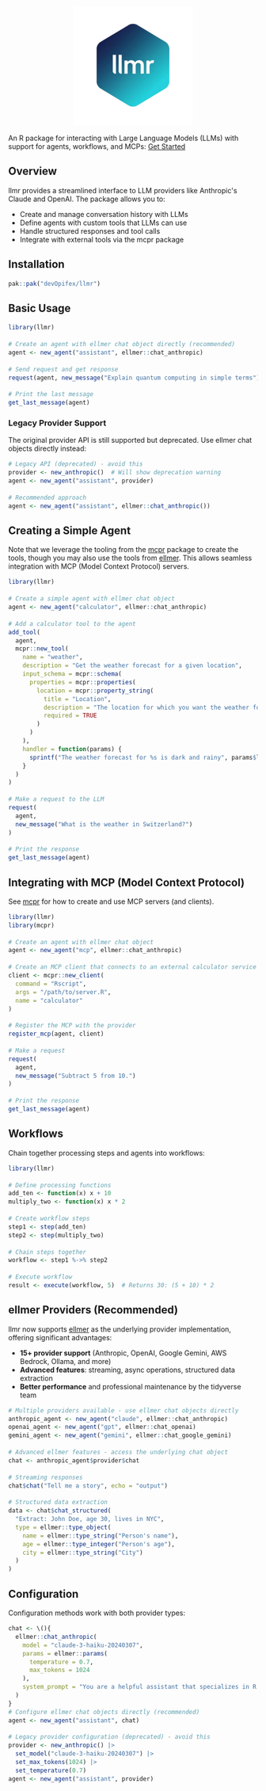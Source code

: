<div align="center">
<img src="man/figures/logo.png" />
</div>

An R package for interacting with Large Language Models (LLMs) with support for agents, workflows, and MCPs:
[Get Started](https://llmr.opifex.org/articles/get-started)

## Overview

llmr provides a streamlined interface to LLM providers like Anthropic's Claude and OpenAI. The package allows you to:

- Create and manage conversation history with LLMs
- Define agents with custom tools that LLMs can use
- Handle structured responses and tool calls
- Integrate with external tools via the mcpr package

## Installation

```r
pak::pak("devOpifex/llmr")
```

## Basic Usage

```r
library(llmr)

# Create an agent with ellmer chat object directly (recommended)
agent <- new_agent("assistant", ellmer::chat_anthropic)

# Send request and get response
request(agent, new_message("Explain quantum computing in simple terms"))

# Print the last message
get_last_message(agent)
```

### Legacy Provider Support

The original provider API is still supported but deprecated. Use ellmer chat objects directly instead:

```r
# Legacy API (deprecated) - avoid this
provider <- new_anthropic()  # Will show deprecation warning
agent <- new_agent("assistant", provider)

# Recommended approach
agent <- new_agent("assistant", ellmer::chat_anthropic())
```

## Creating a Simple Agent

Note that we leverage the tooling from the [mcpr](https://github.com/devOpifex/mcpr)
package to create the tools,
though you may also use the tools from [ellmer](https://github.com/tidyverse/ellmer).
This allows seamless integration with MCP (Model Context Protocol) servers.

```r
library(llmr)

# Create a simple agent with ellmer chat object
agent <- new_agent("calculator", ellmer::chat_anthropic)

# Add a calculator tool to the agent
add_tool(
  agent,
  mcpr::new_tool(
    name = "weather",
    description = "Get the weather forecast for a given location",
    input_schema = mcpr::schema(
      properties = mcpr::properties(
        location = mcpr::property_string(
          title = "Location",
          description = "The location for which you want the weather forecast",
          required = TRUE
        )
      )
    ),
    handler = function(params) {
      sprintf("The weather forecast for %s is dark and rainy", params$location)
    }
  )
)

# Make a request to the LLM
request(
  agent,
  new_message("What is the weather in Switzerland?")
)

# Print the response
get_last_message(agent)
```

## Integrating with MCP (Model Context Protocol)

See [mcpr](https://github.com/devOpifex/mcpr) for how to create and use MCP
servers (and clients).

```r
library(llmr)
library(mcpr)

# Create an agent with ellmer chat object
agent <- new_agent("mcp", ellmer::chat_anthropic)

# Create an MCP client that connects to an external calculator service
client <- mcpr::new_client(
  command = "Rscript",
  args = "/path/to/server.R",
  name = "calculator"
)

# Register the MCP with the provider
register_mcp(agent, client)

# Make a request
request(
  agent, 
  new_message("Subtract 5 from 10.")
)

# Print the response
get_last_message(agent)
```

## Workflows

Chain together processing steps and agents into workflows:

```r
library(llmr)

# Define processing functions
add_ten <- function(x) x + 10
multiply_two <- function(x) x * 2

# Create workflow steps
step1 <- step(add_ten)
step2 <- step(multiply_two)

# Chain steps together
workflow <- step1 %->% step2

# Execute workflow
result <- execute(workflow, 5)  # Returns 30: (5 + 10) * 2
```

## ellmer Providers (Recommended)

llmr now supports [ellmer](https://ellmer.tidyverse.org) as the underlying provider implementation, offering significant advantages:

- **15+ provider support** (Anthropic, OpenAI, Google Gemini, AWS Bedrock, Ollama, and more)
- **Advanced features**: streaming, async operations, structured data extraction
- **Better performance** and professional maintenance by the tidyverse team

```r
# Multiple providers available - use ellmer chat objects directly
anthropic_agent <- new_agent("claude", ellmer::chat_anthropic)
openai_agent <- new_agent("gpt", ellmer::chat_openai)
gemini_agent <- new_agent("gemini", ellmer::chat_google_gemini)

# Advanced ellmer features - access the underlying chat object
chat <- anthropic_agent$provider$chat

# Streaming responses
chat$chat("Tell me a story", echo = "output")

# Structured data extraction
data <- chat$chat_structured(
  "Extract: John Doe, age 30, lives in NYC",
  type = ellmer::type_object(
    name = ellmer::type_string("Person's name"),
    age = ellmer::type_integer("Person's age"),
    city = ellmer::type_string("City")
  )
)
```

## Configuration

Configuration methods work with both provider types:

```r
chat <- \(){
  ellmer::chat_anthropic(
    model = "claude-3-haiku-20240307",
    params = ellmer::params(
      temperature = 0.7,
      max_tokens = 1024
    ),
    system_prompt = "You are a helpful assistant that specializes in R programming."
  )
}
# Configure ellmer chat objects directly (recommended)
agent <- new_agent("assistant", chat)

# Legacy provider configuration (deprecated) - avoid this
provider <- new_anthropic() |>
  set_model("claude-3-haiku-20240307") |>
  set_max_tokens(1024) |>
  set_temperature(0.7)
agent <- new_agent("assistant", provider)
```
